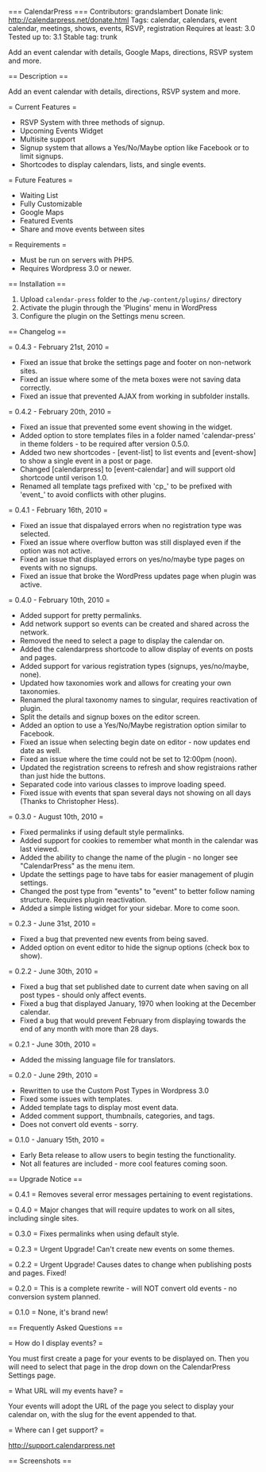 === CalendarPress ===
Contributors: grandslambert
Donate link: http://calendarpress.net/donate.html
Tags: calendar, calendars, event calendar, meetings, shows, events, RSVP, registration
Requires at least: 3.0
Tested up to: 3.1
Stable tag: trunk

Add an event calendar with details, Google Maps, directions, RSVP system and more.

== Description ==

Add an event calendar with details, directions, RSVP system and more.

= Current Features =

* RSVP System with three methods of signup.
* Upcoming Events Widget
* Multisite support
* Signup system that allows a Yes/No/Maybe option like Facebook or to limit signups.
* Shortcodes to display calendars, lists, and single events.

= Future Features =

* Waiting List
* Fully Customizable
* Google Maps
* Featured Events
* Share and move events between sites

= Requirements =

* Must be run on servers with PHP5.
* Requires Wordpress 3.0 or newer.

== Installation ==

1. Upload `calendar-press` folder to the `/wp-content/plugins/` directory
2. Activate the plugin through the 'Plugins' menu in WordPress
3. Configure the plugin on the Settings menu screen.

== Changelog ==

= 0.4.3 - February 21st, 2010 =

* Fixed an issue that broke the settings page and footer on non-network sites.
* Fixed an issue where some of the meta boxes were not saving data correctly.
* Fixed an issue that prevented AJAX from working in subfolder installs.

= 0.4.2 - February 20th, 2010 =

* Fixed an issue that prevented some event showing in the widget.
* Added option to store templates files in a folder named 'calendar-press' in theme folders - to be required after version 0.5.0.
* Added two new shortcodes - [event-list] to list events and [event-show] to show a single event in a post or page.
* Changed [calendarpress] to [event-calendar] and will support old shortcode until verison 1.0.
* Renamed all template tags prefixed with 'cp_' to be prefixed with 'event_' to avoid conflicts with other plugins.

= 0.4.1 - February 16th, 2010 =

* Fixed an issue that dispalayed errors when no registration type was selected.
* Fixed an issue where overflow button was still displayed even if the option was not active.
* Fixed an issue that displayed errors on yes/no/maybe type pages on events with no signups.
* Fixed an issue that broke the WordPress updates page when plugin was active.

= 0.4.0 - February 10th, 2010 =

* Added support for pretty permalinks.
* Add network support so events can be created and shared across the network.
* Removed the need to select a page to display the calendar on.
* Added the calendarpress shortcode to allow display of events on posts and pages.
* Added support for various registration types (signups, yes/no/maybe, none).
* Updated how taxonomies work and allows for creating your own taxonomies.
* Renamed the plural taxonomy names to singular, requires reactivation of plugin.
* Split the details and signup boxes on the editor screen.
* Added an option to use a Yes/No/Maybe registration option similar to Facebook.
* Fixed an issue when selecting begin date on editor - now updates end date as well.
* Fixed an issue where the time could not be set to 12:00pm (noon).
* Updated the registration screens to refresh and show registraions rather than just hide the buttons.
* Separated code into various classes to improve loading speed.
* Fixed issue with events that span several days not showing on all days (Thanks to Christopher Hess).

= 0.3.0 - August 10th, 2010 =

* Fixed permalinks if using default style permalinks.
* Added support for cookies to remember what month in the calendar was last viewed.
* Added the ability to change the name of the plugin - no longer see "CalendarPress" as the menu item.
* Update the settings page to have tabs for easier management of plugin settings.
* Changed the post type from "events" to "event" to better follow naming structure. Requires plugin reactivation.
* Added a simple listing widget for your sidebar. More to come soon.

= 0.2.3 - June 31st, 2010 =

* Fixed a bug that prevented new events from being saved.
* Added option on event editor to hide the signup options (check box to show).

= 0.2.2 - June 30th, 2010 =

* Fixed a bug that set published date to current date when saving on all post types - should only affect events.
* Fixed a bug that displayed January, 1970 when looking at the December calendar.
* Fixed a bug that would prevent February from displaying towards the end of any month with more than 28 days.

= 0.2.1 - June 30th, 2010 =

* Added the missing language file for translators.

= 0.2.0 - June 29th, 2010 =

* Rewritten to use the Custom Post Types in Wordpress 3.0
* Fixed some issues with templates.
* Added template tags to display most event data.
* Added comment support, thumbnails, categories, and tags.
* Does not convert old events - sorry.

= 0.1.0 - January 15th, 2010 =

* Early Beta release to allow users to begin testing the functionality.
* Not all features are included - more cool features coming soon.

== Upgrade Notice ==

= 0.4.1 =
Removes several error messages pertaining to event registations.

= 0.4.0 =
Major changes that will require updates to work on all sites, including single sites.

= 0.3.0 =
Fixes permalinks when using default style.

= 0.2.3 =
Urgent Upgrade! Can't create new events on some themes.

= 0.2.2 =
Urgent Upgrade! Causes dates to change when publishing posts and pages. Fixed!

= 0.2.0 =
This is a complete rewrite - will NOT convert old events - no conversion system planned.

= 0.1.0 =
None, it's brand new!

== Frequently Asked Questions ==

= How do I display events? =

You must first create a page for your events to be displayed on. Then you will need to select that page in the drop down on the CalendarPress Settings page.

= What URL will my events have? =

Your events will adopt the URL of the page you select to display your calendar on, with the slug for the event appended to that.

= Where can I get support? =

http://support.calendarpress.net

== Screenshots ==

